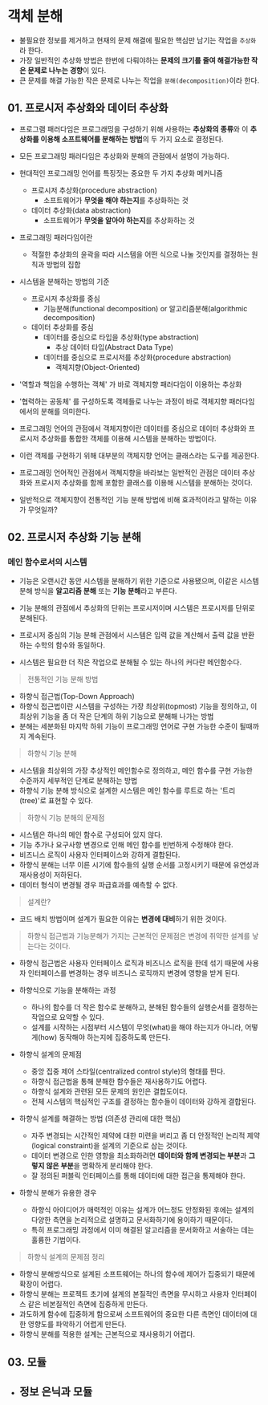 # 객체 분해

- 불필요한 정보를 제거하고 현재의 문제 해결에 필요한 핵심만 남기는 작업을 `추상화`라 한다.
- 가장 일반적인 추상화 방법은 한번에 다뤄야하는 **문제의 크기를 줄여 해결가능한 작은 문제로 나누는 경향**이 있다.
- 큰 문제를 해결 가능한 작은 문제로 나누는 작업을 `분해(decomposition)`이라 한다.

## 01. 프로시저 추상화와 데이터 추상화

- 프로그램 패러다임은 프로그래밍을 구성하기 위해 사용하는 **추상화의 종류**와 이 **추상화를 이용해 소프트웨어를 분해하는 방법**의 두 가지 요소로 결정된다.

- 모든 프로그래밍 패러다임은 추상화와 분해의 관점에서 설명이 가능하다.

- 현대적인 프로그래밍 언어를 특징짓는 중요한 두 가지 추상화 메커니즘
	- 프로시저 추상화(procedure abstraction)
	    - 소프트웨어가 **무엇을 해야 하는지**를 추상화하는 것
	- 데이터 추상화(data abstraction)
		- 소프트웨어가 **무엇을 알아야 하는지**를 추상화하는 것

- 프로그래밍 패러다임이란 
    - 적절한 추상화의 윤곽을 따라 시스템을 어떤 식으로 나눌 것인지를 결정하는 원칙과 방법의 집합


- 시스템을 분해하는 방법의 기준
	- 프로시저 추상화를 중심
	    - 기능분해(functional decomposition) or 알고리즘분해(algorithmic decomposition)
	- 데이터 추상화를 중심
		- 데이터를 중심으로 타입을 추상화(type abstraction)
		    - 추상 데이터 타입(Abstract Data Type)
		- 데이터를 중심으로 프로시저를 추상화(procedure abstraction)
			-  객체지향(Object-Oriented)

- '역할과 책임을 수행하는 객쳬' 가 바로 객체지향 패러다임이 이용하는 추상화
- '협력하는 공동체' 를 구성하도록 객체들로 나누는 과정이 바로 객체지향 패러다임에서의 분해를 의미한다.
  

- 프로그래밍 언어의 관점에서 객체지향이란 데이터를 중심으로 데이터 추상화와 프로시저 추상화를 통합한 객체를 이용해 시스템을 분해하는 방법이다.
- 이런 객체를 구현하기 위해 대부분의 객체지향 언어는 클래스라는 도구를 제공한다.
- 프로그래밍 언어적인 관점에서 객쳬지향을 바라보는 일반적인 관점은 데이터 추상화와 프로시저 추상화를 함께 포함한 클래스를 이용해 시스템을 분해하는 것이다.


- 일반적으로 객쳬지향이 전통적인 기능 분해 방법에 비해 효과적이라고 말하는 이유가 무엇일까?


## 02. 프로시저 추상화 기능 분해

### 메인 함수로서의 시스템

- 기능은 오랜시간 동안 시스템을 분해하기 위한 기준으로 사용됐으며, 이같은 시스템 분해 방식을 **알고리즘 분해** 또는 **기능 분해**라고 부른다.
- 기능 분해의 관점에서 추상화의 단위는 프로시저이며 시스템은 프로시저를 단위로 분해된다.

- 프로시저 중심의 기능 분해 관점에서 시스템은 입력 값을 계산해서 출력 값을 반환하는 수학의 함수와 동일하다. 
- 시스템은 필요한 더 작은 작업으로 분해될 수 있는 하나의 커다란 메인함수다.
  
> 전통적인 기능 분해 방법

- 하향식 접근법(Top-Down Approach)
- 하향식 접근법이란 시스템을 구성하는 가장 최상위(topmost) 기능을 정의하고, 이 최상위 기능을 좀 더 작은 단계의 하위 기능으로 분해해 나가는 방법
- 분해는 세분화된 마지막 하위 기능이 프로그래밍 언어로 구현 가능한 수준이 될때까지 계속된다.

> 하향식 기능 분해

- 시스템을 최상위의 가장 추상적인 메인함수로 정의하고, 메인 함수를 구현 가능한 수준까지 세부적인 단계로 분해하는 방법
- 하향식 기능 분해 방식으로 설계한 시스템은 메인 함수를 루트로 하는 '트리(tree)'로 표현할 수 있다.

> 하향식 기능 분해의 문제점

- 시스템은 하나의 메인 함수로 구성되어 있지 않다.
- 기능 추가나 요구사항 변경으로 인해 메인 함수를 빈번하게 수정해야 한다.
- 비즈니스 로직이 사용자 인터페이스와 강하게 결합된다.
- 하향식 분해는 너무 이른 시기에 함수들의 실행 순서를 고정시키기 때문에 유연성과 재사용성이 저하된다. 
- 데이터 형식이 변경될 경우 파급효과를 예측할 수 없다.

> 설계란?

- 코드 배치 방법이며 설계가 필요한 이유는 **변경에 대비**하기 위한 것이다.

> 하향식 접근법과 기능분해가 가지는 근본적인 문제점은 변경에 취약한 설계를 낳는다는 것이다.

- 하향식 접근법은 사용자 인터페이스 로직과 비즈니스 로직을 한데 섞기 때문에 사용자 인터페이스를 변경하는 경우 비즈니스 로직까지 변경에 영향을 받게 된다.

- 하향식으로 기능을 분해하는 과정
	- 하나의 함수를 더 작은 함수로 분해하고, 분해된 함수들의 실행순서를 결정하는 작업으로 요약할 수 있다.
	- 설계를 시작하는 시점부터 시스템이 무엇(what)을 해야 하는지가 아니라, 어떻게(how) 동작해야 하는지에 집중하도록 만든다.

- 하향식 설계의 문제점
    - 중앙 집중 제어 스타일(centralized control style)의 형태를 띈다.
	- 하향식 접근법을 통해 분해한 함수들은 재사용하기도 어렵다.
	- 하향식 설계와 관련된 모든 문제의 원인은 결합도이다. 
	- 전체 시스템의 핵심적인 구조를 결정하는 함수들이 데이터와 강하게 결합된다.
	

- 하향식 설계를 해결하는 방법 (의존성 관리에 대한 핵심)
	- 자주 변경되는 시간적인 제약에 대한 미련을 버리고 좀 더 안정적인 논리적 제약(logical constraint)을 설계의 기준으로 삼는 것이다.
	- 데이터 변경으로 인한 영향을 최소화하려면 **데이터와 함께 변경되는 부분**과 **그렇지 않은 부분**을 명확하게 분리해야 한다.
	- 잘 정의된 퍼블릭 인터페이스를 통해 데이터에 대한 접근을 통제해야 한다.


- 하향식 분해가 유용한 경우
	- 하향식 아이디어가 매력적인 이유는 설계가 어느정도 안정화된 후에는 설계의 다양한 측면을 논리적으로 설명하고 문서화하기에 용이하기 때문이다.
	- 특히 프로그래밍 과정에서 이미 해결된 알고리즘을 문서화하고 서술하는 데는 훌륭한 기법이다.

> 하향식 설계의 문제점 정리

- 하향식 분해방식으로 설계된 소프트웨어는 하나의 함수에 제어가 집중되기 때문에 확장이 어렵다.
- 하향식 분해는 프로젝트 초기에 설계의 본질적인 측면을 무시하고 사용자 인터페이스 같은 비본질적인 측면에 집중하게 만든다.
- 과도하게 함수에 집중하게 함으로써 소프트웨어의 중요한 다른 측면인 데이터에 대한 영향도를 파악하기 어렵게 만든다.
- 하향식 분해를 적용한 설계는 근본적으로 재사용하기 어렵다.

## 03. 모듈

- 정보 은닉과 모듈
	- 
